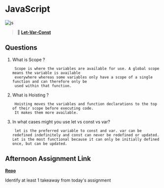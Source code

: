 # JavaScript

![js](https://bcw.blob.core.windows.net/public/img/courses/js.gif)

> **📖 [Let-Var-Const](https://codeworksacademy.com/fs-student-guide/resources/wk2/01-Let-Var-Const)**

## Questions

1. What is Scope ?

        Scope is where the variables are available for use. A global scope means the variable is available 
        everywhere whereas some variables only have a scope of a single function and can therefore only be
        used within that function.

2. What is Hoisting ?

        Hoisting moves the variables and function declarations to the top of their scope before executing code.
        It makes them more available.

3. In what cases might you use let vs const vs var?

        let is the preferred variable to const and var. var can be redefined indefinitely and const can never be redefined or updated. Let is the most functional because it can only be initially defined once, but can be updated.

## Afternoon Assignment Link

**[Repo](https://github.com/TamraPeterson/scoreboard)**

Identify at least 1 takeaway from today's assignment
